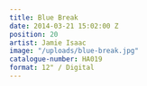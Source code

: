 ```yaml
---
title: Blue Break
date: 2014-03-21 15:02:00 Z
position: 20
artist: Jamie Isaac
image: "/uploads/blue-break.jpg"
catalogue-number: HA019
format: 12" / Digital
---
```


